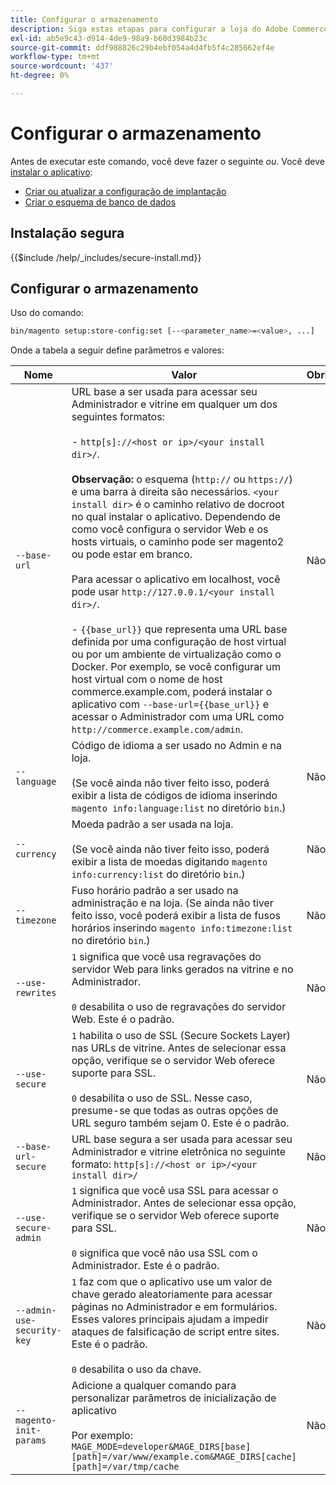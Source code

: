 ```yaml
---
title: Configurar o armazenamento
description: Siga estas etapas para configurar a loja do Adobe Commerce.
exl-id: ab5e9c43-d914-4de9-98a9-b60d3984b23c
source-git-commit: ddf988826c29b4ebf054a4d4fb5f4c285662ef4e
workflow-type: tm+mt
source-wordcount: '437'
ht-degree: 0%

---
```


# Configurar o armazenamento

Antes de executar este comando, você deve fazer o seguinte *ou*. Você deve [instalar o aplicativo](../advanced.md):

* [Criar ou atualizar a configuração de implantação](deployment.md)
* [Criar o esquema de banco de dados](database.md)

## Instalação segura

{{$include /help/_includes/secure-install.md}}

## Configurar o armazenamento

Uso do comando:

```bash
bin/magento setup:store-config:set [--<parameter_name>=<value>, ...]
```

Onde a tabela a seguir define parâmetros e valores:

| Nome | Valor | Obrigatório? |
|--- |--- |--- |
| `--base-url` | URL base a ser usada para acessar seu Administrador e vitrine em qualquer um dos seguintes formatos:<br><br>- `http[s]://<host or ip>/<your install dir>/`.<br><br>**Observação:** o esquema (`http://` ou `https://`) e uma barra à direita são necessários. `<your install dir>` é o caminho relativo de docroot no qual instalar o aplicativo. Dependendo de como você configura o servidor Web e os hosts virtuais, o caminho pode ser magento2 ou pode estar em branco.<br><br>Para acessar o aplicativo em localhost, você pode usar `http://127.0.0.1/<your install dir>/`.<br><br>- `{{base_url}}` que representa uma URL base definida por uma configuração de host virtual ou por um ambiente de virtualização como o Docker. Por exemplo, se você configurar um host virtual com o nome de host commerce.example.com, poderá instalar o aplicativo com `--base-url={{base_url}}` e acessar o Administrador com uma URL como `http://commerce.example.com/admin`. | Não |
| `--language` | Código de idioma a ser usado no Admin e na loja.<br><br>(Se você ainda não tiver feito isso, poderá exibir a lista de códigos de idioma inserindo `magento info:language:list` no diretório `bin`.) | Não |
| `--currency` | Moeda padrão a ser usada na loja. <br><br>(Se você ainda não tiver feito isso, poderá exibir a lista de moedas digitando `magento info:currency:list` do diretório `bin`.) | Não |
| `--timezone` | Fuso horário padrão a ser usado na administração e na loja. (Se ainda não tiver feito isso, você poderá exibir a lista de fusos horários inserindo `magento info:timezone:list` no diretório `bin`.) | Não |
| `--use-rewrites` | `1` significa que você usa regravações do servidor Web para links gerados na vitrine e no Administrador.<br><br>`0` desabilita o uso de regravações do servidor Web. Este é o padrão. | Não |
| `--use-secure` | `1` habilita o uso de SSL (Secure Sockets Layer) nas URLs de vitrine. Antes de selecionar essa opção, verifique se o servidor Web oferece suporte para SSL.<br><br>`0` desabilita o uso de SSL. Nesse caso, presume-se que todas as outras opções de URL seguro também sejam 0. Este é o padrão. | Não |
| `--base-url-secure` | URL base segura a ser usada para acessar seu Administrador e vitrine eletrônica no seguinte formato: `http[s]://<host or ip>/<your install dir>/` | Não |
| `--use-secure-admin` | `1` significa que você usa SSL para acessar o Administrador. Antes de selecionar essa opção, verifique se o servidor Web oferece suporte para SSL.<br><br>`0` significa que você não usa SSL com o Administrador. Este é o padrão. | Não |
| `--admin-use-security-key` | `1` faz com que o aplicativo use um valor de chave gerado aleatoriamente para acessar páginas no Administrador e em formulários. Esses valores principais ajudam a impedir ataques de falsificação de script entre sites. Este é o padrão.<br/><br/>`0` desabilita o uso da chave. | Não |
| `--magento-init-params` | Adicione a qualquer comando para personalizar parâmetros de inicialização de aplicativo<br/><br/>Por exemplo: `MAGE_MODE=developer&MAGE_DIRS[base][path]=/var/www/example.com&MAGE_DIRS[cache][path]=/var/tmp/cache` | Não |
